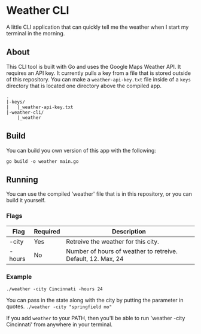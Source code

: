 # Weather CLI

A little CLI application that can quickly tell me
the weather when I start my terminal in the morning.

## About 
This CLI tool is built with Go and uses the Google Maps Weather API. It requires an 
API key. It currently pulls a key from a file that is stored outside of this repository. 
You can make a `weather-api-key.txt` file inside of a `keys` directory that is located 
one directory above the compiled app.
```
.
|-keys/
|   |_weather-api-key.txt
|-weather-cli/
    |_weather

```

## Build
You can build you own version of this app with the following: 
```
go build -o weather main.go
```

## Running
You can use the compiled 'weather' file that is in this repository, or you can build
it yourself. 

### Flags

| Flag     | Required     | Description       |
| -------- | ------------ | ----------------- |
|  -city   | Yes          | Retreive the weather for this city. |
|  -hours  | No           | Number of hours of weather to retreive. Default, 12. Max, 24 |


### Example 
`./weather -city Cincinnati -hours 24`

You can pass in the state along with the city by putting the parameter in quotes.
`./weather -city "springfield mo"`

If you add `weather` to your PATH, then you'll be able to run 
'weather -city Cincinnati' from anywhere in your terminal.

